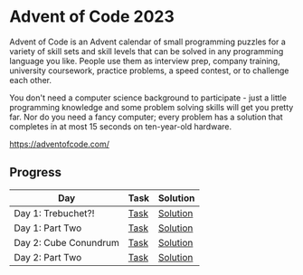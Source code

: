 # Advent of Code 2023

Advent of Code is an Advent calendar of small programming puzzles for a variety of skill sets and skill levels that can be solved in any programming language you like. People use them as interview prep, company training, university coursework, practice problems, a speed contest, or to challenge each other.

You don't need a computer science background to participate - just a little programming knowledge and some problem solving skills will get you pretty far. Nor do you need a fancy computer; every problem has a solution that completes in at most 15 seconds on ten-year-old hardware.

https://adventofcode.com/

## Progress

| Day | Task | Solution |
|--|--|--|
| Day 1: Trebuchet?! | [Task](https://adventofcode.com/2023/day/1) | [Solution](./day1/solve.py) |
| Day 1: Part Two | [Task](https://adventofcode.com/2023/day/1) | [Solution](./day1/solve2.py) |
| Day 2: Cube Conundrum | [Task](https://adventofcode.com/2023/day/2) | [Solution](./day2/solve.py) |
| Day 2: Part Two | [Task](https://adventofcode.com/2023/day/2) | [Solution](./day2/solve2.py) |